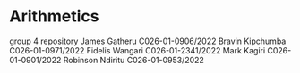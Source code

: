 # Arithmetics
group 4 repository
James Gatheru      C026-01-0906/2022
Bravin Kipchumba   C026-01-0971/2022
Fidelis Wangari    C026-01-2341/2022
Mark Kagiri        C026-01-0901/2022
Robinson Ndiritu   C026-01-0953/2022
